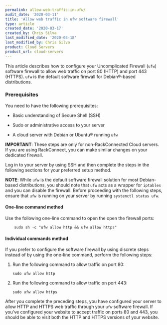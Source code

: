```yaml
---
permalink: allow-web-traffic-in-ufw/
audit_date: '2020-03-11'
title: 'Allow web traffic in ufw software firewall'
type: article
created_date: '2020-03-17'
created_by: Chris Silva
last_modified_date: '2020-03-18'
last_modified_by: Chris Silva
product: Cloud Servers
product_url: cloud-servers
---
```

This article describes how to configure your Uncomplicated Firewall (`ufw`) software firewall to allow web traffic on port 80 (HTTP) and port 443 (HTTPS). `ufw` is the default software firewall for Debian&reg;-based distributions. 

### Prerequisites

You need to have the following prerequisites:

- Basic understanding of Secure Shell (SSH)

- Sudo or administrative access to your server

- A cloud server with Debian or Ubuntu&reg; running `ufw`

**IMPORTANT**: These steps are only for non-RackConnected Cloud servers. If you are using RackConnect, you can make similar changes on your dedicated firewall. 

Log in to your server by using SSH and then complete the steps in the following sections for
your preferred setup method.

**NOTE**: While `ufw` is the default software firewall solution for most Debian-based distributions, you should note that `ufw` acts as a wrapper for `iptables` and you can disable the firewall. Before proceeding with the following steps, ensure that `ufw` is running on your server by running ``systemctl status ufw``.

#### One-line command method

Use the following one-line command to open the open the firewall ports:

        sudo sh -c "ufw allow http && ufw allow https"
        
#### Individual commands method

If you prefer to configure the software firewall by using discrete steps instead of by using the
one-line command, perform the following steps:

1.  Run the following command to allow traffic on port 80:

        sudo ufw allow http
        
2.  Run the following command to allow traffic on port 443:

        sudo ufw allow https

After you complete the preceding steps, you have configured your server to allow HTTP and HTTPS web traffic through your `ufw` software firewall. If you've configured your website to accept traffic on ports 80 and 443, you should be able to visit both the HTTP and HTTPS versions of your website. 
